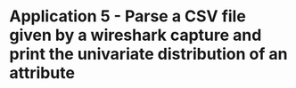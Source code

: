 # Application 5 - Parse a CSV file given by a wireshark capture and print the univariate distribution of an attribute
